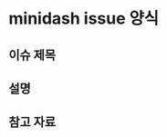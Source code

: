 # minidash issue 양식

## 이슈 제목
<!-- 이슈의 주제 or 제목을 적어주세요 -->

## 설명
<!-- 설명을 적어주세요 -->

## 참고 자료
<!-- 파일이나 url 등 관련 참조내용을 기입해주세요-->